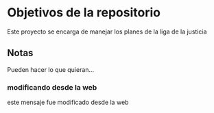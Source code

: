 # Objetivos de la repositorio

Este proyecto se encarga de manejar los planes de la liga de la justicia


## Notas
Pueden hacer lo que quieran...

### modificando desde la web
este mensaje fue modificado desde la web 
